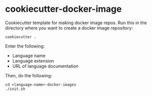# cookiecutter-docker-image

Cookiecutter template for making docker image repos. Run this in the
directory where you want to create a docker image repository:

```
cookiecutter .
```

Enter the following:

* Language name
* Language extension
* URL of language documentation

Then, do the following:

```
cd <language-name>-docker-images
./init.sh
```
